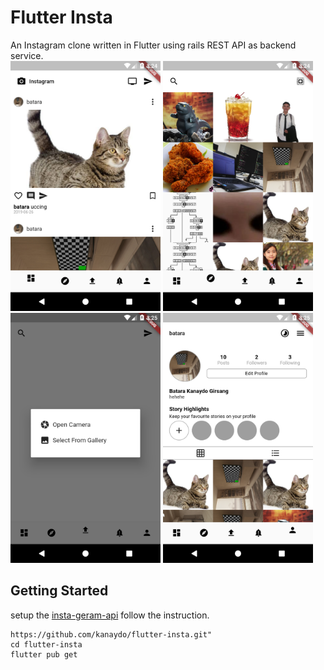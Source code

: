 # Flutter Insta

An Instagram clone written in Flutter using rails REST API as backend service.
<br>
<img src="./screenshoots/feed.png" height="400" alt="Screenshot"/>
<img src="./screenshoots/explore.png" height="400" alt="Screenshot"/>
<img src="./screenshoots/upload.png" height="400" alt="Screenshot"/>
<img src="./screenshoots/profile.png" height="400" alt="Screenshot"/>

## Getting Started

setup the [insta-geram-api](https://github.com/kanaydo/insta-geram-api) follow the instruction.
```
https://github.com/kanaydo/flutter-insta.git"
cd flutter-insta
flutter pub get
```
